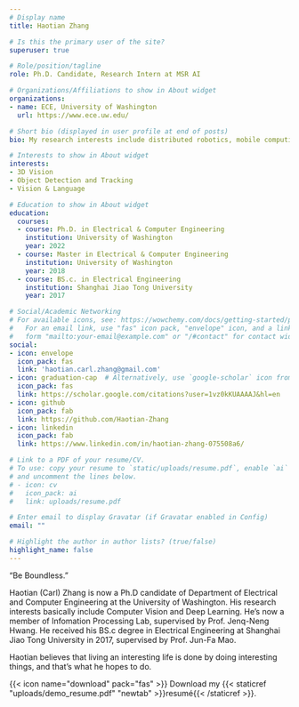 ```yaml
---
# Display name
title: Haotian Zhang

# Is this the primary user of the site?
superuser: true

# Role/position/tagline
role: Ph.D. Candidate, Research Intern at MSR AI

# Organizations/Affiliations to show in About widget
organizations:
- name: ECE, University of Washington
  url: https://www.ece.uw.edu/

# Short bio (displayed in user profile at end of posts)
bio: My research interests include distributed robotics, mobile computing and programmable matter.

# Interests to show in About widget
interests:
- 3D Vision
- Object Detection and Tracking
- Vision & Language

# Education to show in About widget
education:
  courses:
  - course: Ph.D. in Electrical & Computer Engineering
    institution: University of Washington
    year: 2022
  - course: Master in Electrical & Computer Engineering
    institution: University of Washington
    year: 2018
  - course: BS.c. in Electrical Engineering
    institution: Shanghai Jiao Tong University
    year: 2017

# Social/Academic Networking
# For available icons, see: https://wowchemy.com/docs/getting-started/page-builder/#icons
#   For an email link, use "fas" icon pack, "envelope" icon, and a link in the
#   form "mailto:your-email@example.com" or "/#contact" for contact widget.
social:
- icon: envelope
  icon_pack: fas
  link: 'haotian.carl.zhang@gmail.com'
- icon: graduation-cap  # Alternatively, use `google-scholar` icon from `ai` icon pack
  icon_pack: fas
  link: https://scholar.google.com/citations?user=1vz0kKUAAAAJ&hl=en
- icon: github
  icon_pack: fab
  link: https://github.com/Haotian-Zhang
- icon: linkedin
  icon_pack: fab
  link: https://www.linkedin.com/in/haotian-zhang-075508a6/

# Link to a PDF of your resume/CV.
# To use: copy your resume to `static/uploads/resume.pdf`, enable `ai` icons in `params.toml`, 
# and uncomment the lines below.
# - icon: cv
#   icon_pack: ai
#   link: uploads/resume.pdf

# Enter email to display Gravatar (if Gravatar enabled in Config)
email: ""

# Highlight the author in author lists? (true/false)
highlight_name: false
---
```

“Be Boundless.”

Haotian (Carl) Zhang is now a Ph.D candidate of Department of Electrical and Computer Engineering at the University of Washington. His research interests basically include Computer Vision and Deep Learning. He’s now a member of Infomation Processing Lab, supervised by Prof. Jenq-Neng Hwang. He received his BS.c degree in Electrical Engineering at Shanghai Jiao Tong University in 2017, supervised by Prof. Jun-Fa Mao.

Haotian believes that living an interesting life is done by doing interesting things, and that’s what he hopes to do.

{{< icon name="download" pack="fas" >}} Download my {{< staticref "uploads/demo_resume.pdf" "newtab" >}}resumé{{< /staticref >}}.
